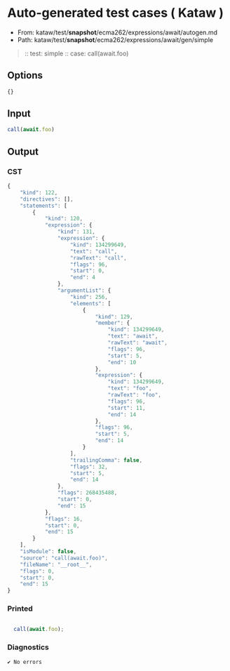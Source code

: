 # Auto-generated test cases ( Kataw )
- From: kataw/test/__snapshot__/ecma262/expressions/await/autogen.md
- Path: kataw/test/__snapshot__/ecma262/expressions/await/gen/simple
> :: test: simple
> :: case: call(await.foo)
## Options

`````js
{}
`````
## Input

`````js
call(await.foo)
`````
## Output

### CST

```javascript
{
    "kind": 122,
    "directives": [],
    "statements": [
        {
            "kind": 120,
            "expression": {
                "kind": 131,
                "expression": {
                    "kind": 134299649,
                    "text": "call",
                    "rawText": "call",
                    "flags": 96,
                    "start": 0,
                    "end": 4
                },
                "argumentList": {
                    "kind": 256,
                    "elements": [
                        {
                            "kind": 129,
                            "member": {
                                "kind": 134299649,
                                "text": "await",
                                "rawText": "await",
                                "flags": 96,
                                "start": 5,
                                "end": 10
                            },
                            "expression": {
                                "kind": 134299649,
                                "text": "foo",
                                "rawText": "foo",
                                "flags": 96,
                                "start": 11,
                                "end": 14
                            },
                            "flags": 96,
                            "start": 5,
                            "end": 14
                        }
                    ],
                    "trailingComma": false,
                    "flags": 32,
                    "start": 5,
                    "end": 14
                },
                "flags": 268435488,
                "start": 0,
                "end": 15
            },
            "flags": 16,
            "start": 0,
            "end": 15
        }
    ],
    "isModule": false,
    "source": "call(await.foo)",
    "fileName": "__root__",
    "flags": 0,
    "start": 0,
    "end": 15
}
```

### Printed

```javascript

  call(await.foo);

```

### Diagnostics

```javascript
✔ No errors
```

